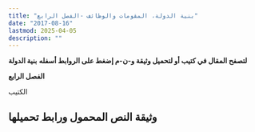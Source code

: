 ```yaml
---
title: "بنية الدولة، المقومات والوظائف -الفصل الرابع"
date: "2017-08-16"
lastmod: 2025-04-05
description: ""
---
```

**لتصفح المقال في كتيب أو لتحميل وثيقة و-ن-م إضغط على الروابط أسفله** **بنية الدولة**

**الفصل الرابع**

الكتيب

## وثيقة النص المحمول ورابط تحميلها

###
